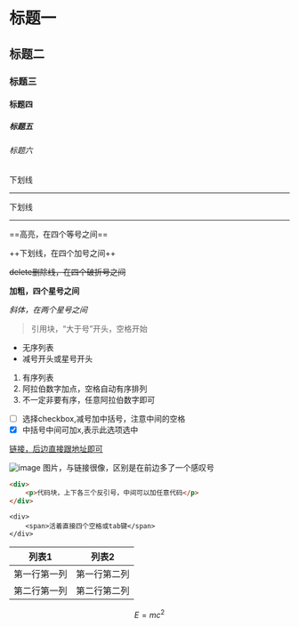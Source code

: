 
# 标题一
## 标题二
### 标题三
#### 标题四
##### 标题五
###### 标题六


下划线
- - -
下划线
* * *

==高亮，在四个等号之间==

++下划线，在四个加号之间++

~~delete删除线，在四个破折号之间~~

**加粗，四个星号之间**

*斜体，在两个星号之间*

> 引用块，“大于号”开头，空格开始

- 无序列表
- 减号开头或星号开头

1. 有序列表
2. 阿拉伯数字加点，空格自动有序排列
3. 不一定非要有序，任意阿拉伯数字即可

- [ ] 选择checkbox,减号加中括号，注意中间的空格
- [x] 中括号中间可加x,表示此选项选中

[链接，后边直接跟地址即可](https://www.baidu.com/)

![image](https://caifunc.com:443/images/logo.png) 图片，与链接很像，区别是在前边多了一个感叹号



```html
<div>
    <p>代码块，上下各三个反引号，中间可以加任意代码</p>   
</div>
```
    <div>
        <span>活着直接四个空格或tab键</span>
    </div>

列表1 | 列表2
---|---
第一行第一列 | 第一行第二列
第二行第一列 | 第二行第二列

```math 
E = mc^2
```



